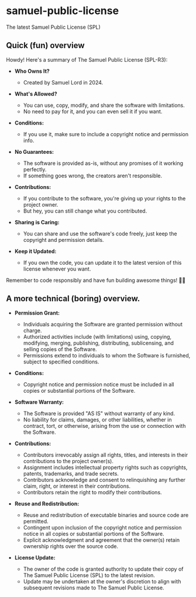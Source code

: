 # samuel-public-license
The latest Samuel Public License (SPL)

## Quick (fun) overview

Howdy! Here's a summary of The Samuel Public License (SPL-R3):

- **Who Owns It?**
  - Created by Samuel Lord in 2024.

- **What's Allowed?**
  - You can use, copy, modify, and share the software with limitations.
  - No need to pay for it, and you can even sell it if you want.

- **Conditions:**
  - If you use it, make sure to include a copyright notice and permission info.
  
- **No Guarantees:**
  - The software is provided as-is, without any promises of it working perfectly.
  - If something goes wrong, the creators aren't responsible.

- **Contributions:**
  - If you contribute to the software, you're giving up your rights to the project owner.
  - But hey, you can still change what you contributed.

- **Sharing is Caring:**
  - You can share and use the software's code freely, just keep the copyright and permission details.

- **Keep it Updated:**
  - If you own the code, you can update it to the latest version of this license whenever you want.

Remember to code responsibly and have fun building awesome things! 🚀✨

## A more technical (boring) overview.

- **Permission Grant:**
  - Individuals acquiring the Software are granted permission without charge.
  - Authorized activities include (with limitations) using, copying, modifying, merging, publishing, distributing, sublicensing, and selling copies of the Software.
  - Permissions extend to individuals to whom the Software is furnished, subject to specified conditions.
  
- **Conditions:**
  - Copyright notice and permission notice must be included in all copies or substantial portions of the Software.
  
- **Software Warranty:**
  - The Software is provided "AS IS" without warranty of any kind.
  - No liability for claims, damages, or other liabilities, whether in contract, tort, or otherwise, arising from the use or connection with the Software.

- **Contributions:**
  - Contributors irrevocably assign all rights, titles, and interests in their contributions to the project owner(s).
  - Assignment includes intellectual property rights such as copyrights, patents, trademarks, and trade secrets.
  - Contributors acknowledge and consent to relinquishing any further claim, right, or interest in their contributions.
  - Contributors retain the right to modify their contributions.

- **Reuse and Redistribution:**
  - Reuse and redistribution of executable binaries and source code are permitted.
  - Contingent upon inclusion of the copyright notice and permission notice in all copies or substantial portions of the Software.
  - Explicit acknowledgment and agreement that the owner(s) retain ownership rights over the source code.

- **License Update:**
  - The owner of the code is granted authority to update their copy of The Samuel Public License (SPL) to the latest revision.
  - Update may be undertaken at the owner's discretion to align with subsequent revisions made to The Samuel Public License.
